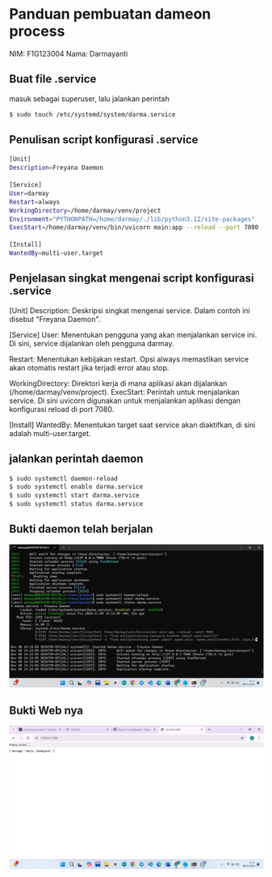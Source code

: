 # Panduan pembuatan dameon process
NIM: F1G123004
Nama: Darmayanti

## Buat file .service
masuk sebagai superuser, lalu jalankan perintah
```bash
$ sudo touch /etc/systemd/system/darma.service
```

## Penulisan script konfigurasi .service
```bash
[Unit]
Description=Freyana Daemon

[Service]
User=darmay
Restart=always
WorkingDirectory=/home/darmay/venv/project
Environment="PYTHONPATH=/home/darmay/./lib/python3.12/site-packages"
ExecStart=/home/darmay/venv/bin/uvicorn main:app --reload --port 7080

[Install]
WantedBy=multi-user.target
```

## Penjelasan singkat mengenai  script konfigurasi .service
[Unit]
Description: Deskripsi singkat mengenai service. Dalam contoh ini disebut "Freyana Daemon".

[Service]
User: Menentukan pengguna yang akan menjalankan service ini. Di sini, service dijalankan oleh pengguna darmay.

Restart: Menentukan kebijakan restart. Opsi always memastikan service akan otomatis restart jika terjadi error atau stop.

WorkingDirectory: Direktori kerja di mana aplikasi akan dijalankan (/home/darmay/venv/project).
ExecStart: Perintah untuk menjalankan service. Di sini uvicorn digunakan untuk menjalankan aplikasi dengan konfigurasi reload di port 7080.

[Install]
WantedBy: Menentukan target saat service akan diaktifkan, di sini adalah multi-user.target.


## jalankan perintah daemon
```bash
$ sudo systemctl daemon-reload 
$ sudo systemctl enable darma.service 
$ sudo systemctl start darma.service
$ sudo systemctl status darma.service
```
## Bukti daemon telah berjalan
![Bukti daemon](Bukti_gambar/daemon_dar.jpg)

## Bukti Web nya
![Bukti web](Bukti_gambar/web_dar.jpg)




